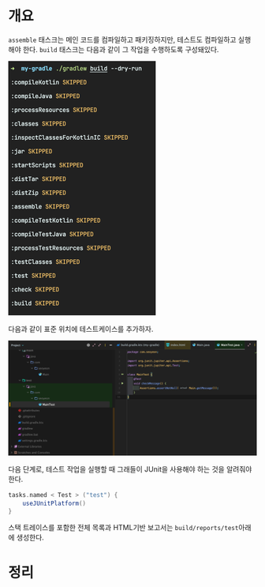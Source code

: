 <!-- Date: 2025-01-28 -->
<!-- Update Date: 2025-01-28 -->
<!-- File ID: 25d7848d-014b-4124-9fb7-3ce328b8adbf -->
<!-- Author: Seoyeon Jang -->

# 개요

`assemble` 태스크는 메인 코드를 컴파일하고 패키징하지만, 테스트도 컴파일하고 실행해야 한다. `build` 태스크는 다음과 같이 그 작업을 수행하도록 구성돼있다.

![](.11.3.9_테스트_images/95978657.png)

다음과 같이 표준 위치에 테스트케이스를 추가하자.

![](.11.3.9_테스트_images/0a203610.png)

다음 단계로, 테스트 작업을 실행할 때 그래들이 JUnit을 사용해야 하는 것을 알려줘야 한다.

```groovy
tasks.named < Test > ("test") {
    useJUnitPlatform()
}
```

스택 트레이스를 포함한 전체 목록과 HTML기반 보고서는 `build/reports/test`아래에 생성한다.

# 정리


